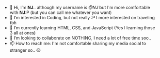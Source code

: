 - 👋 Hi, I’m <strong>NJ</strong>.. although my username is <i>@NJ</i> but I'm more comfortable with <strong>NJ</strong>:P (but you can call me whatever you want)
- 👀 I’m interested in Coding, but not really :P I more interested on traveling tbh
- 🌱 I’m currently learning HTML, CSS, and JavaScript (Yes I learning those 3 all at ones)
- 🤍 I’m looking to collaborate on NOTHING, I need a lot of free time soo..
- 📫 How to reach me: I'm not comfortable sharing my media social to stranger so.. 😛

<!---
NJeyyy/About-Me is a ✨ special ✨ repository because its `README.md` (this file) appears on your GitHub profile.
You can click the Preview link to take a look at your changes.
--->
